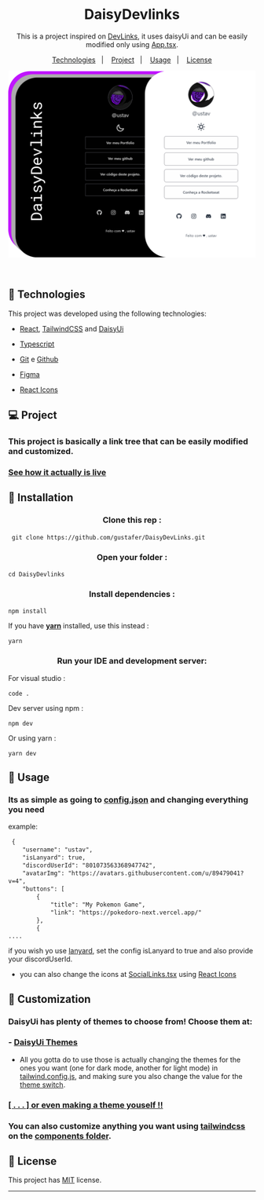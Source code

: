 <h1 align="center"> DaisyDevlinks </h1>

<p align="center">
This is a project inspired on <a href="https://github.com/maykbrito/devlinks" target="_blank">DevLinks</a>, it uses daisyUi and can be easily modified only using <a href="./src/App.tsx" target="_blank">App.tsx</a>.  <br/>
</p>

<p align="center">
  <a href="#-technologies">Technologies</a>&nbsp;&nbsp;&nbsp;|&nbsp;&nbsp;&nbsp;
  <a href="#-project">Project</a>&nbsp;&nbsp;&nbsp;|&nbsp;&nbsp;&nbsp;
  <a href="#-usage">Usage</a>&nbsp;&nbsp;&nbsp;|&nbsp;&nbsp;&nbsp;
  <a href="#-license">License</a>
</p>

<p align="center">
  <img alt="License" src="https://github.com/gustafer/DaisyDevLinks/raw/main/src/assets/images/readme-banner.png">
</p>

<br>

## 🚀 Technologies

This project was developed using the following technologies:

- [React](https://react.dev/), [TailwindCSS](https://tailwindcss.com/) and [DaisyUi](https://daisyui.com/docs/themes/)

- [Typescript](https://www.typescriptlang.org/)

- [Git](https://git-scm.com/) e [Github](https://github.com/)

- [Figma](https://www.figma.com/)

- [React Icons](https://react-icons.github.io/react-icons/)

## 💻 Project

### This project is basically a link tree that can be easily modified and customized.

### [See how it actually is live](https://daisy-devlinks.vercel.app)

## 💾 Installation

<h3 align="center"> Clone this rep :</h3>

```
 git clone https://github.com/gustafer/DaisyDevLinks.git
```

<h3 align="center"> Open your folder :</h3>

```
cd DaisyDevlinks
```

<h3 align="center"> Install dependencies :</h3>

```
npm install
```

If you have <strong>[yarn](https://chore-update--yarnpkg.netlify.app/en/docs/install)</strong> installed, use this instead :

```
yarn
```

 <h3 align="center">Run your IDE and development server:</h3>
 
  For visual studio :
```
code .
```
 Dev server using npm :
```
npm dev
```
Or using yarn :
```
yarn dev
```

## 🔖 Usage

### Its as simple as going to [config.json](./config.json) and changing everything you need

example:

```
 {
    "username": "ustav",
    "isLanyard": true,
    "discordUserId": "801073563368947742",
    "avatarImg": "https://avatars.githubusercontent.com/u/89479041?v=4",
    "buttons": [
        {
            "title": "My Pokemon Game",
            "link": "https://pokedoro-next.vercel.app/"
        },
        {
....
```

if you wish yo use [lanyard](https://github.com/Phineas/lanyard), set the config isLanyard to true and also provide your discordUserId.

- you can also change the icons at [SocialLinks.tsx](./src/assets/components/SocialLinks.tsx) using [React Icons](https://react-icons.github.io/react-icons/)

## 🎨 Customization

### DaisyUi has plenty of themes to choose from! Choose them at:

### - [DaisyUi Themes](https://daisyui.com/docs/themes/)

- All you gotta do to use those is actually changing the themes for the ones you want (one for dark mode, another for light mode) in [tailwind.config.js](./tailwind.config.js), and making sure you also change the value for the [theme switch](./src/assets/components/ThemeSwitch.tsx).

### [[ . . . ] or even making a theme youself !!](https://daisyui.com/theme-generator/)

### You can also customize anything you want using [tailwindcss](https://tailwindcss.com/) on the [components folder](./src/assets/components/).

## 📖 License

This project has [MIT](https://github.com/gustafer/DaisyDevLinks/blob/main/MIT-LICENSE.txt) license.

---
